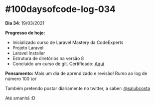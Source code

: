 # #100daysofcode-log-034

__Dia 34__: 19/03/2021

__Progresso de hoje:__
-   Inicializado curso de Laravel Mastery da CodeExperts
-   Projeto Laravel
-   Laravel Installer 
-   Estrutura de diretórios na versão 8
-   Concluído um curso de git. Certificado: [Aqui](https://api.codeexperts.com.br/api/v2/certificados/get/eeb4ec2d-3b97-47e2-ba63-73839dff5102)
																														
__Pensamento:__ Mais um dia de aprendizado e revisão! Rumo ao log de número 100 \o/

Também pretendo postar diariamente no twitter, a saber: [@salubcosta](https://twitter.com/salubcosta)

Até amanhã :D 

